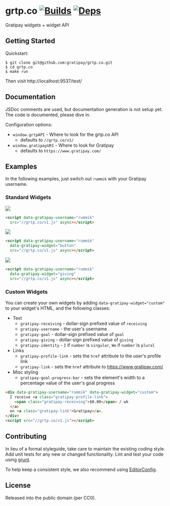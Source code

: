 grtp.co [![Builds][]][Travis] [![Deps][]][Gemnasium]
=======

Gratipay widgets + widget API

[Builds]: http://img.shields.io/Travis-ci/gratipay/grtp.co.png "Build Status"
[Travis]: https://travis-ci.org/gratipay/grtp.co
[Deps]: https://Gemnasium.com/gratipay/grtp.co.png "Dependency Status"
[Gemnasium]: https://gemnasium.com/gratipay/grtp.co

## Getting Started
Quickstart:
```
$ git clone git@github.com:gratipay/grtp.co.git
$ cd grtp.co
$ make run
```

Then visit http://localhost:9537/test/


## Documentation
JSDoc comments are used, but documentation generation is not setup yet. The
code is documented, please dive in.

Configuration options:
- `window.grtpAPI` - Where to look for the grtp.co API
  - defaults to `//grtp.co/v1/`
- `window.gratipayURI` - Where to look for Gratipay
  - defaults to `https://www.gratipay.com/`

## Examples
In the following examples, just switch out `rummik` with your Gratipay username.

### Standard Widgets
![](http://9k1.us/R4YV/receiving.png)
```html
<script data-gratipay-username="rummik"
  src="//grtp.co/v1.js" async></script>
```

![](http://9k1.us/SUNk/button.png)
```html
<script data-gratipay-username="rummik"
  data-gratipay-widget="button"
  src="//grtp.co/v1.js" async></script>
```

![](http://9k1.us/ySv6/giving.png)
```html
<script data-gratipay-username="rummik"
  data-gratipay-widget="giving"
  src="//grtp.co/v1.js" async></script>
```

### Custom Widgets
You can create your own widgets by adding `data-gratipay-widget="custom"` to your
widget's HTML, and the following classes:

- Text
  - `gratipay-receiving` - dollar-sign prefixed value of `receiving`
  - `gratipay-username` - the user's username
  - `gratipay-goal` - dollar-sign prefixed value of `goal`
  - `gratipay-giving` - dollar-sign prefixed value of `giving`
  - `gratipay-identity` - `I` if `number` is `singular`, `We` if `number` is
    `plural`
- Links
  - `gratipay-profile-link` - sets the `href` attribute to the user's profile
    link
  - `gratipay-link` - sets the `href` attribute to https://www.gratipay.com/
- Misc styling
  - `gratipay-goal-progress-bar` - sets the element's width to a percentage value
    of the user's goal progress


```html
<div data-gratipay-username="rummik" data-gratipay-widget="custom">
  I receive <a class="gratipay-profile-link">
    <span class="gratipay-receiving">$0.00</span> / wk
  </a>
  on <a class="gratipay-link">Gratipay</a>.
</div>
<script src="//grtp.co/v1.js"></script>
```


## Contributing
In lieu of a formal styleguide, take care to maintain the existing coding
style. Add unit tests for any new or changed functionality. Lint and test your
code using [grunt](https://github.com/gruntjs/grunt).

To help keep a consistent style, we also recommend using
[EditorConfig](http://editorconfig.org).


## License
Released into the public domain (per CC0).
